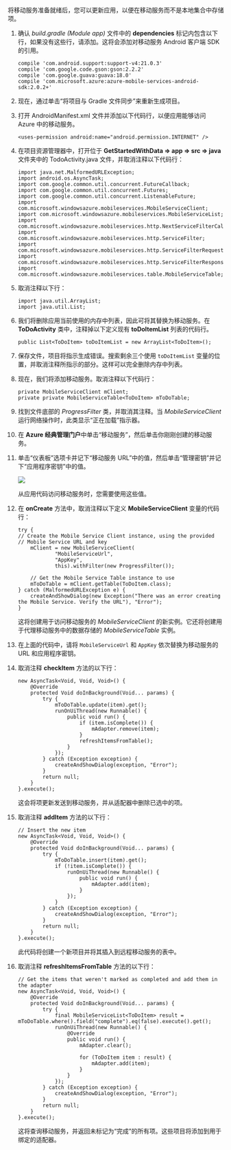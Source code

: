 将移动服务准备就绪后，您可以更新应用，以便在移动服务而不是本地集合中存储项。 

1. 确认 *build.gradle (Module app)* 文件中的 **dependencies** 标记内包含以下行，如果没有这些行，请添加。这将会添加对移动服务 Android 客户端 SDK 的引用。

    ```
    compile 'com.android.support:support-v4:21.0.3'
    compile 'com.google.code.gson:gson:2.2.2'
    compile 'com.google.guava:guava:18.0'
    compile 'com.microsoft.azure:azure-mobile-services-android-sdk:2.0.2+'
    ```

2. 现在，通过单击“将项目与 Gradle 文件同步”来重新生成项目。

3. 打开 AndroidManifest.xml 文件并添加以下代码行，以便应用能够访问 Azure 中的移动服务。

    ```
    <uses-permission android:name="android.permission.INTERNET" />
    ```

4. 在项目资源管理器中，打开位于 **GetStartedWithData => app => src => java** 文件夹中的 TodoActivity.java 文件，并取消注释以下代码行：

    ```
    import java.net.MalformedURLException;
    import android.os.AsyncTask;
    import com.google.common.util.concurrent.FutureCallback;
    import com.google.common.util.concurrent.Futures;
    import com.google.common.util.concurrent.ListenableFuture;
    import com.microsoft.windowsazure.mobileservices.MobileServiceClient;
    import com.microsoft.windowsazure.mobileservices.MobileServiceList;
    import com.microsoft.windowsazure.mobileservices.http.NextServiceFilterCallback;
    import com.microsoft.windowsazure.mobileservices.http.ServiceFilter;
    import com.microsoft.windowsazure.mobileservices.http.ServiceFilterRequest;
    import com.microsoft.windowsazure.mobileservices.http.ServiceFilterResponse;
    import com.microsoft.windowsazure.mobileservices.table.MobileServiceTable;
    ```

5. 取消注释以下行：

    ```
    import java.util.ArrayList;
    import java.util.List;
    ```

6. 我们将删除应用当前使用的内存中列表，因此可将其替换为移动服务。在 **ToDoActivity** 类中，注释掉以下定义现有 **toDoItemList** 列表的代码行。

    ```
    public List<ToDoItem> toDoItemList = new ArrayList<ToDoItem>();
    ```

7. 保存文件，项目将指示生成错误。搜索剩余三个使用 `toDoItemList` 变量的位置，并取消注释所指示的部分。这样可以完全删除内存中列表。

8. 现在，我们将添加移动服务。取消注释以下代码行：

    ```
    private MobileServiceClient mClient;
    private private MobileServiceTable<ToDoItem> mToDoTable;
    ```

9. 找到文件底部的 *ProgressFilter* 类，并取消其注释。当 *MobileServiceClient* 运行网络操作时，此类显示“正在加载”指示器。

10. 在 **Azure 经典管理门户**中单击“移动服务”，然后单击你刚刚创建的移动服务。

11. 单击“仪表板”选项卡并记下“移动服务 URL”中的值，然后单击“管理密钥”并记下“应用程序密钥”中的值。

       ![](./media/download-android-sample-code/mobile-dashboard-tab.png)

      从应用代码访问移动服务时，您需要使用这些值。

12. 在 **onCreate** 方法中，取消注释以下定义 **MobileServiceClient** 变量的代码行：

    ```
    try {
    // Create the Mobile Service Client instance, using the provided
    // Mobile Service URL and key
        mClient = new MobileServiceClient(
                "MobileServiceUrl",
                "AppKey", 
                this).withFilter(new ProgressFilter());

        // Get the Mobile Service Table instance to use
        mToDoTable = mClient.getTable(ToDoItem.class);
    } catch (MalformedURLException e) {
        createAndShowDialog(new Exception("There was an error creating the Mobile Service. Verify the URL"), "Error");
    }
    ```

      这将创建用于访问移动服务的  *MobileServiceClient* 的新实例。它还将创建用于代理移动服务中的数据存储的  *MobileServiceTable* 实例。

13. 在上面的代码中，请将 `MobileServiceUrl` 和 `AppKey` 依次替换为移动服务的 URL 和应用程序密钥。

14. 取消注释 **checkItem** 方法的以下行：

    ```
    new AsyncTask<Void, Void, Void>() {
        @Override
        protected Void doInBackground(Void... params) {
            try {
                mToDoTable.update(item).get();
                runOnUiThread(new Runnable() {
                    public void run() {
                        if (item.isComplete()) {
                            mAdapter.remove(item);
                        }
                        refreshItemsFromTable();
                    }
                });
            } catch (Exception exception) {
                createAndShowDialog(exception, "Error");
            }
            return null;
        }
    }.execute();
    ```

       这会将项更新发送到移动服务，并从适配器中删除已选中的项。

15. 取消注释 **addItem** 方法的以下行：

    ```
    // Insert the new item
    new AsyncTask<Void, Void, Void>() {
        @Override
        protected Void doInBackground(Void... params) {
            try {
                mToDoTable.insert(item).get();
                if (!item.isComplete()) {
                    runOnUiThread(new Runnable() {
                        public void run() {
                            mAdapter.add(item);
                        }
                    });
                }
            } catch (Exception exception) {
                createAndShowDialog(exception, "Error");
            }
            return null;
        }
    }.execute();
    ```

      此代码将创建一个新项目并将其插入到远程移动服务的表中。

16. 取消注释 **refreshItemsFromTable** 方法的以下行：

    ```
    // Get the items that weren't marked as completed and add them in the adapter
    new AsyncTask<Void, Void, Void>() {
        @Override
        protected Void doInBackground(Void... params) {
            try {
                final MobileServiceList<ToDoItem> result = mToDoTable.where().field("complete").eq(false).execute().get();
                runOnUiThread(new Runnable() {
                    @Override
                    public void run() {
                        mAdapter.clear();

                        for (ToDoItem item : result) {
                            mAdapter.add(item);
                        }
                    }
                });
            } catch (Exception exception) {
                createAndShowDialog(exception, "Error");
            }
            return null;
        }
    }.execute();
    ```

    这将查询移动服务，并返回未标记为“完成”的所有项。这些项目将添加到用于绑定的适配器。

<!-- URLs. -->
[Mobile Services Android SDK]: http://aka.ms/Iajk6q

<!---HONumber=Mooncake_0118_2016-->